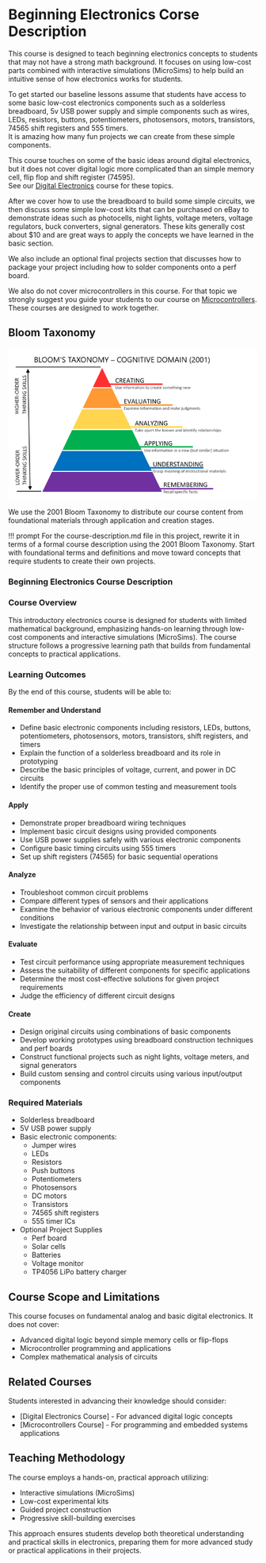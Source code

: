 # Beginning Electronics Corse Description

This course is designed to teach beginning electronics
concepts to students that may not have a strong math
background.  It focuses on using low-cost parts
combined with interactive simulations (MicroSims)
to help build an intuitive sense of how electronics
works for students.

To get started our baseline lessons assume that students have access to some basic
low-cost electronics components such as a solderless
breadboard, 5v USB power supply and simple components
such as wires, LEDs, resistors, buttons, potentiometers, photosensors, 
motors, transistors, 74565 shift registers and 555 timers.  
It is amazing how many fun projects we can create from these simple components.

This course touches on some of the basic ideas around digital
electronics, but it does not cover digital logic more complicated than an simple
memory cell, flip flop and shift register (74595).  
See our [Digital Electronics](https://dmccreary.github.io/digital-electronics/) course for these topics.

After we cover how to use the breadboard to build some simple
circuits, we then discuss some simple low-cost kits
that can be purchased on eBay to demonstrate ideas such
as photocells, night lights, voltage meters, voltage regulators, buck converters,
signal generators.  These kits generally cost about $10 and
are great ways to apply the concepts we have learned in the basic
section.

We also include an optional final projects section that discusses
how to package your project including how to solder components
onto a perf board.

We also do not cover microcontrollers in this course.  For that topic
we strongly suggest you guide your students to our course 
on [Microcontrollers](https://dmccreary.github.io/learning-micropython/).  These courses are designed to work together.

## Bloom Taxonomy

![](./img/blooms-taxonomy.png)

We use the 2001 Bloom Taxonomy to distribute our course content from foundational materials through application and creation stages.

!!! prompt
    For the course-description.md file in this project, rewrite it in terms of a formal course description using the 2001 Bloom Taxonomy.  Start with foundational terms and definitions and move toward concepts that require students to create their own projects.

### Beginning Electronics Course Description

### Course Overview
This introductory electronics course is designed for students with limited mathematical background, emphasizing hands-on learning through low-cost components and interactive simulations (MicroSims). The course structure follows a progressive learning path that builds from fundamental concepts to practical applications.

### Learning Outcomes

By the end of this course, students will be able to:

#### Remember and Understand

- Define basic electronic components including resistors, LEDs, buttons, potentiometers, photosensors, motors, transistors, shift registers, and timers
- Explain the function of a solderless breadboard and its role in prototyping
- Describe the basic principles of voltage, current, and power in DC circuits
- Identify the proper use of common testing and measurement tools

#### Apply

- Demonstrate proper breadboard wiring techniques
- Implement basic circuit designs using provided components
- Use USB power supplies safely with various electronic components
- Configure basic timing circuits using 555 timers
- Set up shift registers (74565) for basic sequential operations

#### Analyze

- Troubleshoot common circuit problems
- Compare different types of sensors and their applications
- Examine the behavior of various electronic components under different conditions
- Investigate the relationship between input and output in basic circuits

#### Evaluate

- Test circuit performance using appropriate measurement techniques
- Assess the suitability of different components for specific applications
- Determine the most cost-effective solutions for given project requirements
- Judge the efficiency of different circuit designs

#### Create

- Design original circuits using combinations of basic components
- Develop working prototypes using breadboard construction techniques and perf boards
- Construct functional projects such as night lights, voltage meters, and signal generators
- Build custom sensing and control circuits using various input/output components

### Required Materials

- Solderless breadboard
- 5V USB power supply
- Basic electronic components:
  - Jumper wires
  - LEDs
  - Resistors
  - Push buttons
  - Potentiometers
  - Photosensors
  - DC motors
  - Transistors
  - 74565 shift registers
  - 555 timer ICs
- Optional Project Supplies
  - Perf board
  - Solar cells
  - Batteries
  - Voltage monitor
  - TP4056 LiPo battery charger

## Course Scope and Limitations

This course focuses on fundamental analog and basic digital electronics. It does not cover:

- Advanced digital logic beyond simple memory cells or flip-flops
- Microcontroller programming and applications
- Complex mathematical analysis of circuits

## Related Courses

Students interested in advancing their knowledge should consider:

- [Digital Electronics Course] - For advanced digital logic concepts
- [Microcontrollers Course] - For programming and embedded systems applications

## Teaching Methodology

The course employs a hands-on, practical approach utilizing:

- Interactive simulations (MicroSims)
- Low-cost experimental kits
- Guided project construction
- Progressive skill-building exercises

This approach ensures students develop both theoretical understanding and practical skills in electronics, preparing them for more advanced study or practical applications in their projects.